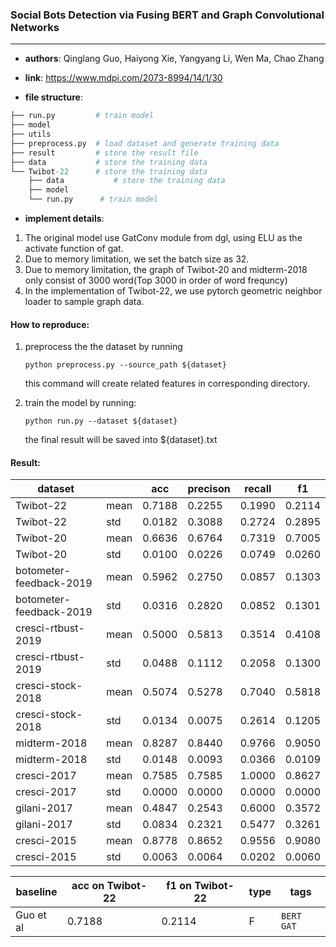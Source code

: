 ### Social Bots Detection via Fusing BERT and Graph Convolutional Networks

---

- **authors**: Qinglang Guo, Haiyong Xie, Yangyang Li, Wen Ma, Chao Zhang

- **link**: https://www.mdpi.com/2073-8994/14/1/30

- **file structure**: 

```python
├── run.py         # train model
├── model
├── utils
├── preprocess.py  # load dataset and generate training data
├── result         # store the result file
├── data           # store the training data
└── Twibot-22      # store the training data
    ├── data           # store the training data
    ├── model
    └── run.py      # train model
```

- **implement details**: 
1. The original model use GatConv module from dgl, using ELU as the activate function of gat.
2. Due to memory limitation, we set the batch size as 32.
3. Due to memory limitation, the graph of Twibot-20 and midterm-2018 only consist of 3000 word(Top 3000 in order of word frequncy)
4. In the implementation of Twibot-22, we use pytorch geometric neighbor loader to sample graph data.

  

#### How to reproduce:

1. preprocess the the dataset by running 

   `python preprocess.py --source_path ${dataset}`

   this command will create related features in corresponding directory.

2. train the model by running:

   `python run.py --dataset ${dataset}`

   the final result will be saved into ${dataset}.txt



#### Result:

| dataset                   |      | acc    | precison | recall | f1     |
| ------------------------- | ---- | ------ | -------- | ------ | ------ |
| Twibot-22                 | mean | 0.7188 |  0.2255  | 0.1990 | 0.2114 |
| Twibot-22                 | std  | 0.0182 |  0.3088  | 0.2724 | 0.2895 |
| Twibot-20                 | mean | 0.6636 |  0.6764  | 0.7319 | 0.7005 |
| Twibot-20                 | std  | 0.0100 |  0.0226  | 0.0749 | 0.0260 |
| botometer-feedback-2019   | mean | 0.5962 |  0.2750  | 0.0857 | 0.1303 |
| botometer-feedback-2019   | std  | 0.0316 |  0.2820  | 0.0852 | 0.1301 |
| cresci-rtbust-2019        | mean | 0.5000 |  0.5813  | 0.3514 | 0.4108 |
| cresci-rtbust-2019        | std  | 0.0488 |  0.1112  | 0.2058 | 0.1300 |
| cresci-stock-2018         | mean | 0.5074 |  0.5278  | 0.7040 | 0.5818 |
| cresci-stock-2018         | std  | 0.0134 |  0.0075  | 0.2614 | 0.1205 |
| midterm-2018              | mean | 0.8287 |  0.8440  | 0.9766 | 0.9050 |
| midterm-2018              | std  | 0.0148 |  0.0093  | 0.0366 | 0.0109 |
| cresci-2017               | mean | 0.7585 |  0.7585  | 1.0000 | 0.8627 |
| cresci-2017               | std  | 0.0000 |  0.0000  | 0.0000 | 0.0000 |
| gilani-2017               | mean | 0.4847 |  0.2543  | 0.6000 | 0.3572 |
| gilani-2017               | std  | 0.0834 |  0.2321  | 0.5477 | 0.3261 |
| cresci-2015               | mean | 0.8778 |  0.8652  | 0.9556 | 0.9080 |
| cresci-2015               | std  | 0.0063 |  0.0064  | 0.0202 | 0.0060 |



| baseline  | acc on Twibot-22 | f1 on Twibot-22 | type |   tags   |
| --------  | ---------------- | --------------- | ---- | -------- |
| Guo et al |  0.7188          |     0.2114      |  F   |`BERT GAT`|

